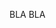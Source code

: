 BLA BLA

<picture>
  <source media="(prefers-color-scheme: dark)" srcset="https://github.com/vasileios27/Python-Projects-for-fun/blob/main/Photos/Screenshot%202022-12-02%20at%2016.17.14.png">
</picture>
